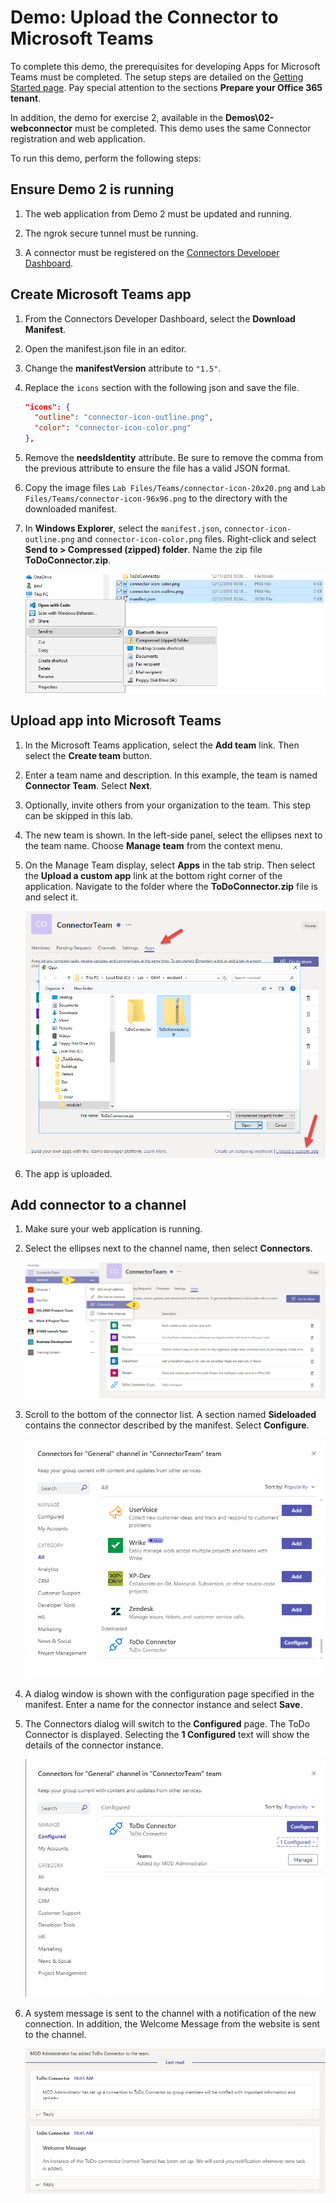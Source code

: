 # Demo: Upload the Connector to Microsoft Teams

To complete this demo, the prerequisites for developing Apps for Microsoft Teams must be completed. The setup steps are detailed on the [Getting Started page](https://msdn.microsoft.com/en-us/microsoft-teams/setup). Pay special attention to the sections **Prepare your Office 365 tenant**.

In addition, the demo for exercise 2, available in the **Demos\02-webconnector** must be completed. This demo uses the same Connector registration and web application.

To run this demo, perform the following steps:

## Ensure Demo 2 is running

1. The web application from Demo 2 must be updated and running.

1. The ngrok secure tunnel must be running.

1. A connector must be registered on the [Connectors Developer Dashboard](https://aka.ms/connectorsdashboard).

## Create Microsoft Teams app

1. From the Connectors Developer Dashboard, select the **Download Manifest**.

1. Open the manifest.json file in an editor.

1. Change the **manifestVersion** attribute to `"1.5"`.

1. Replace the `icons` section with the following json and save the file.

    ````json
    "icons": {
      "outline": "connector-icon-outline.png",
      "color": "connector-icon-color.png"
    },
    ````

1. Remove the **needsIdentity** attribute. Be sure to remove the comma from the previous attribute to ensure the file has a valid JSON format.

1. Copy the image files `Lab Files/Teams/connector-icon-20x20.png` and `Lab Files/Teams/connector-icon-96x96.png` to the directory with the downloaded manifest.

1. In **Windows Explorer**, select the `manifest.json`, `connector-icon-outline.png` and `connector-icon-color.png` files. Right-click and select **Send to > Compressed (zipped) folder**. Name the zip file **ToDoConnector.zip**.

    ![Screenshot of Windows Explorer, creating a zip file](../../Images/Exercise3-01.png)

## Upload app into Microsoft Teams

1. In the Microsoft Teams application, select the **Add team** link. Then select the **Create team** button.

1. Enter a team name and description. In this example, the team is named **Connector Team**. Select **Next**.

1. Optionally, invite others from your organization to the team. This step can be skipped in this lab.

1. The new team is shown. In the left-side panel, select the ellipses next to the team name. Choose **Manage team** from the context menu.

1. On the Manage Team display, select **Apps** in the tab strip. Then select the **Upload a custom app** link at the bottom right corner of the application. Navigate to the folder where the **ToDoConnector.zip** file is and select it.

    ![Screenshot of Microsoft Teams Apps screen with Upload a custom app highlighted](../../Images/Exercise3-03.png)

1. The app is uploaded.

## Add connector to a channel

1. Make sure your web application is running.

1. Select the ellipses next to the channel name, then select **Connectors**.

    ![Screenshot of channel menu with connectors highlighted](../../Images/Exercise3-05.png)

1. Scroll to the bottom of the connector list. A section named **Sideloaded** contains the connector described by the manifest. Select **Configure**.

    ![Screenshot of connectors list in Microsoft Teams](../../Images/Exercise3-06.png)

1. A dialog window is shown with the configuration page specified in the manifest. Enter a name for the connector instance and select **Save**.

1. The Connectors dialog will switch to the **Configured** page. The ToDo Connector is displayed. Selecting the **1 Configured** text will show the details of the connector instance.

    ![Screenshot of configured connectors in Microsoft Teams](../../Images/Exercise3-07.png)

1. A system message is sent to the channel with a notification of the new connection. In addition, the Welcome Message from the website is sent to the channel.

    ![Screenshot of system notification and welcome message in channel](../../Images/Exercise3-08.png)
